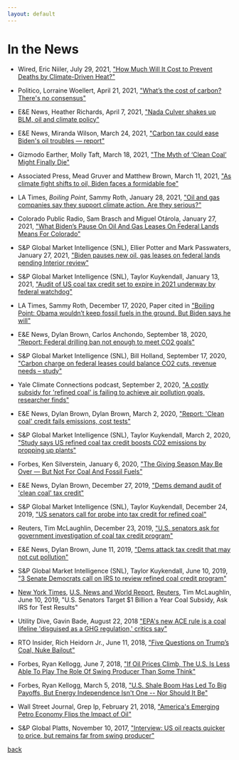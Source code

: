 ```yaml
---
layout: default
---
```


# In the News

* Wired, Eric Niiler, July 29, 2021, ["How Much Will It Cost to Prevent Deaths by Climate-Driven Heat?"](https://www.wired.com/story/how-much-will-it-cost-to-prevent-deaths-by-climate-driven-heat/)

* Politico, Lorraine Woellert, April 21, 2021, ["What’s the cost of carbon? There's no consensus"](https://www.politico.com/news/2021/04/21/whats-the-cost-of-carbon-theres-no-consensus-483938)

* E&E News, Heather Richards, April 7, 2021, ["Nada Culver shakes up BLM, oil and climate policy"](https://www.eenews.net/energywire/2021/04/07/stories/1063729361)
 
* E&E News, Miranda Wilson, March 24, 2021, ["Carbon tax could ease Biden's oil troubles — report"](https://www.eenews.net/energywire/2021/03/24/stories/1063728301)

* Gizmodo Earther, Molly Taft, March 18, 2021, ["The Myth of ‘Clean Coal’ Might Finally Die"](https://earther.gizmodo.com/the-myth-of-clean-coal-might-finally-die-1846496159)

* Associated Press, Mead Gruver and Matthew Brown, March 11, 2021, ["As climate fight shifts to oil, Biden faces a formidable foe"](https://apnews.com/article/joe-biden-donald-trump-technology-climate-climate-change-cbfb975634cf9a6395649ecaec65201e)

* LA Times, *Boiling Point*, Sammy Roth, January 28, 2021, ["Oil and gas companies say they support climate action. Are they serious?"](https://www.latimes.com/environment/newsletter/2021-01-28/oil-and-gas-companies-say-they-support-climate-action-are-they-serious-boiling-point)

* Colorado Public Radio, Sam Brasch and Miguel Otárola, January 27, 2021, ["What Biden’s Pause On Oil And Gas Leases On Federal Lands Means For Colorado"](https://www.cpr.org/2021/01/27/what-bidens-pause-on-oil-and-gas-leases-on-federal-lands-means-for-colorado/)

* S&P Global Market Intelligence (SNL), Ellier Potter and Mark Passwaters, January 27, 2021, ["Biden pauses new oil, gas leases on federal lands pending Interior review"](https://www.spglobal.com/marketintelligence/en/news-insights/latest-news-headlines/biden-pauses-new-oil-gas-leases-on-federal-lands-pending-interior-review-62296361)

* S&P Global Market Intelligence (SNL), Taylor Kuykendall, January 13, 2021, ["Audit of US coal tax credit set to expire in 2021 underway by federal watchdog"](https://www.spglobal.com/marketintelligence/en/news-insights/latest-news-headlines/audit-of-us-coal-tax-credit-set-to-expire-in-2021-underway-by-federal-watchdog-62062796)

* LA Times, Sammy Roth, December 17, 2020, Paper cited in ["Boiling Point: Obama wouldn’t keep fossil fuels in the ground. But Biden says he will"](https://www.latimes.com/environment/newsletter/2020-12-17/biden-fossil-fuels-in-the-ground-public-land-boiling-point)

* E&E News, Dylan Brown, Carlos Anchondo, September 18, 2020, ["Report: Federal drilling ban not enough to meet CO2 goals"](https://www.eenews.net/energywire/2020/09/18/stories/1063714085)

* S&P Global Market Intelligence (SNL), Bill Holland, September 17, 2020, ["Carbon charge on federal leases could balance CO2 cuts, revenue needs – study"](https://platform.mi.spglobal.com/web/client?auth=inherit&overridecdc=1&#news/article?id=60369971&KeyProductLinkType=23)

* Yale Climate Connections podcast, September 2, 2020, ["A costly subsidy for 'refined coal' is failing to achieve air pollution goals, researcher finds"](https://yaleclimateconnections.org/2020/09/costly-subsidy-for-refined-coal-failing-to-achieve-air-pollution-goals/)

* E&E News, Dylan Brown, Dylan Brown, March 2, 2020, ["Report: 'Clean coal' credit fails emissions, cost tests"](https://www.eenews.net/eedaily/stories/1062492365/)

* S&P Global Market Intelligence (SNL), Taylor Kuykendall, March 2, 2020, ["Study says US refined coal tax credit boosts CO2 emissions by propping up plants"](https://www.spglobal.com/marketintelligence/en/news-insights/latest-news-headlines/study-says-us-refined-coal-tax-credit-boosts-co2-emissions-by-propping-up-plants-57357901)

* Forbes, Ken Silverstein, January 6, 2020, ["The Giving Season May Be Over — But Not For Coal And Fossil Fuels"](https://www.forbes.com/sites/kensilverstein/2020/01/06/the-giving-season-may-be-over---but-not-for-coal-and-fossil-fuels)

* E&E News, Dylan Brown, December 27, 2019, ["Dems demand audit of 'clean coal' tax credit"](https://www.eenews.net/greenwire/2019/12/27/stories/1061923089)

* S&P Global Market Intelligence (SNL), Taylor Kuykendall, December 24, 2019, 
["US senators call for probe into tax credit for refined coal"](https://platform.marketintelligence.spglobal.com/web/client?auth=inherit\#news/article?id=56310973)

* Reuters, Tim McLaughlin, December 23, 2019, ["U.S. senators ask for government investigation
of coal tax credit program"](https://www.reuters.com/article/us-usa-coal-investigation-idUSKBN1YR1R6)

* E&E News, Dylan Brown, June 11, 2019, ["Dems attack tax credit that may not cut pollution"](https://www.eenews.net/eedaily/stories/1060545257/)

* S&P Global Market Intelligence (SNL), Taylor Kuykendall, June 10, 2019, ["3 Senate Democrats call on IRS to review refined coal credit program"](https://www.snl.com/web/client?auth=inherit\#news/article?id=52291733)

* [New York Times](https://www.nytimes.com/reuters/2019/06/10/us/10reuters-usa-coal-subsidy.html), [U.S. News and World Report](https://money.usnews.com/investing/news/articles/2019-06-10/us-senators-target-1-billion-a-year-coal-subsidy-ask-irs-for-test-results), [Reuters](https://www.reuters.com/article/us-usa-coal-subsidy/u-s-senators-target-1-billion-a-year-coal-subsidy-ask-irs-for-test-results-idUSKCN1TB21U), Tim McLaughlin, June 10, 2019, "U.S. Senators Target $1 Billion a Year Coal Subsidy, Ask IRS for Test Results"

* Utility Dive, Gavin Bade, August 22, 2018 ["EPA's new ACE rule is a coal lifeline 'disguised as a GHG regulation,' critics say"](https://www.utilitydive.com/news/epas-new-ace-rule-is-a-coal-lifeline-disguised-as-a-ghg-regulation-crit/530696/)

* RTO Insider, Rich Heidorn Jr., June 11, 2018, ["Five Questions on Trump’s Coal, Nuke Bailout"](https://www.rtoinsider.com/trump-rick-perry-coal-and-nuclear-plant-retirements-94186/)

* Forbes, Ryan Kellogg, June 7, 2018, ["If Oil Prices Climb, The U.S. Is Less Able To Play The Role Of Swing Producer Than Some Think"](https://www.forbes.com/sites/ucenergy/2018/06/07/if-oil-prices-climb-the-u-s-is-less-able-to-play-the-role-of-swing-producer-than-some-think/\#2d5e592f73bd)

* Forbes, Ryan Kellogg, March 5, 2018, ["U.S. Shale Boom Has Led To Big Payoffs, But Energy Independence Isn't One -- Nor Should It Be"](https://www.forbes.com/sites/ucenergy/2018/03/05/the-u-s-shale-oil-boom-has-led-to-big-payoffs-but-energy-independence-isnt-one-nor-should-it-be/\#3db2068cd61b)

* Wall Street Journal, Grep Ip, February 21, 2018, ["America's Emerging Petro Economy Flips the Impact of Oil"](https://www.wsj.com/articles/americas-emerging-petro-economy-flips-the-impact-of-oil-1519209000/)

* S&P Global Platts, November 10, 2017, ["Interview: US oil reacts quicker to price, but remains far from swing producer"](https://www.platts.com/latest-news/oil/washington/interview-us-oil-reacts-quicker-to-price-but-26838363)


[back](./)
